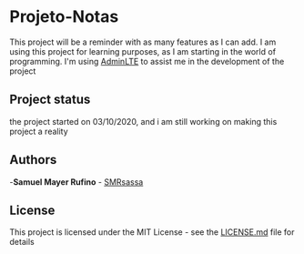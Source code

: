 # Projeto-Notas
This project will be a reminder with as many features as I can add. I am using this project for learning purposes, as I am starting in the world of programming.
I'm using [AdminLTE](https://github.com/ColorlibHQ/AdminLTE) to assist me in the development of the project

## Project status
the project started on 03/10/2020, and i am still working on making this project a reality

## Authors
-**Samuel Mayer Rufino** - [SMRsassa](https://github.com/smrsassa)

## License
This project is licensed under the MIT License - see the [LICENSE.md](https://github.com/smrsassa/Projeto-Notas/blob/master/LICENSE) file for details